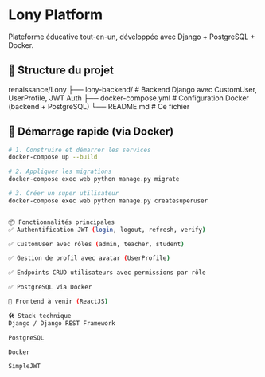 # Lony Platform

Plateforme éducative tout-en-un, développée avec Django + PostgreSQL + Docker.

## 📁 Structure du projet

renaissance/Lony
├── lony-backend/ # Backend Django avec CustomUser, UserProfile, JWT Auth
├── docker-compose.yml # Configuration Docker (backend + PostgreSQL)
└── README.md # Ce fichier



## 🚀 Démarrage rapide (via Docker)

```bash
# 1. Construire et démarrer les services
docker-compose up --build

# 2. Appliquer les migrations
docker-compose exec web python manage.py migrate

# 3. Créer un super utilisateur
docker-compose exec web python manage.py createsuperuser


📦 Fonctionnalités principales
✅ Authentification JWT (login, logout, refresh, verify)

✅ CustomUser avec rôles (admin, teacher, student)

✅ Gestion de profil avec avatar (UserProfile)

✅ Endpoints CRUD utilisateurs avec permissions par rôle

✅ PostgreSQL via Docker

🚧 Frontend à venir (ReactJS)

🛠️ Stack technique
Django / Django REST Framework

PostgreSQL

Docker

SimpleJWT